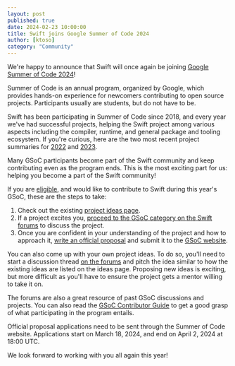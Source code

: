 ```yaml
---
layout: post
published: true
date: 2024-02-23 10:00:00
title: Swift joins Google Summer of Code 2024
author: [ktoso]
category: "Community"
---
```


We're happy to announce that Swift will once again be joining [Google Summer of Code 2024](https://summerofcode.withgoogle.com)!

Summer of Code is an annual program, organized by Google, which provides hands-on experience for newcomers contributing
to open source projects. Participants usually are students, but do not have to be.

Swift has been participating in Summer of Code since 2018, and every year we've had successful projects,
helping the Swift project among various aspects including the compiler, runtime, and general package and tooling ecosystem.
If you're curious, here are the two most recent project summaries for [2022](https://www.swift.org/blog/swift-summer-of-code-2022-summary/) and [2023](https://www.swift.org/blog/summer-of-code-2023-summary/).

Many GSoC participants become part of the Swift community and keep contributing even as the program ends.
This is the most exciting part for us: helping you become a part of the Swift community!

If you are [eligible](https://summerofcode.withgoogle.com/get-started), and would like to contribute to Swift during
this year's GSoC, these are the steps to take:

1. Check out the existing [project ideas page](https://www.swift.org/gsoc2024/).
2. If a project excites you, [proceed to the GSoC category on the Swift forums](https://forums.swift.org/c/development/gsoc/98) to discuss the project.
3. Once you are confident in your understanding of the project and how to approach it, [write an official proposal](https://google.github.io/gsocguides/student/writing-a-proposal) and submit it to the [GSoC website](https://summerofcode.withgoogle.com).

You can also come up with your own project ideas. To do so, you'll need to start a discussion thread [on the forums](https://forums.swift.org/c/development/gsoc/98) and pitch the idea similar to how the existing
ideas are listed on the ideas page. Proposing new ideas is exciting, but more difficult as you'll have to ensure the project gets a mentor willing to take it on.

The forums are also a great resource of past GSoC discussions and projects. You can also read the [GSoC Contributor Guide](https://google.github.io/gsocguides/student/index) to get a good grasp of what participating in the program entails.

Official proposal applications need to be sent through the Summer of Code website. 
Applications start on March 18, 2024, and end on April 2, 2024 at 18:00 UTC.

We look forward to working with you all again this year!
